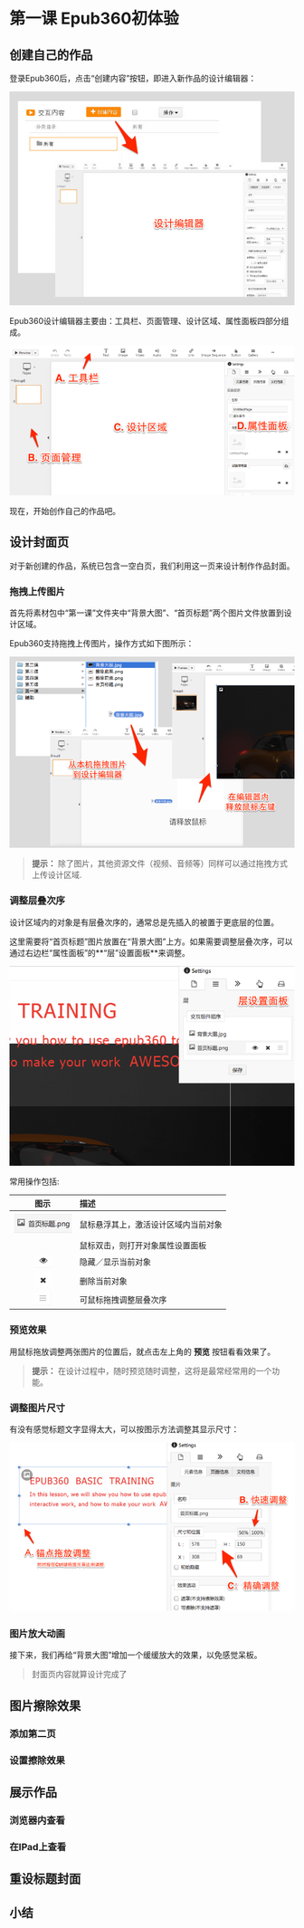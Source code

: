 # 第一课 Epub360初体验

## 创建自己的作品

登录Epub360后，点击“创建内容”按钮，即进入新作品的设计编辑器：

![点击创建内容按钮](./images/lesson-1/create/work.png)

Epub360设计编辑器主要由：工具栏、页面管理、设计区域、属性面板四部分组成。

![Epub360设计编辑器](./images/lesson-1/editor.png)

现在，开始创作自己的作品吧。

## 设计封面页

对于新创建的作品，系统已包含一空白页，我们利用这一页来设计制作作品封面。

### 拖拽上传图片

首先将素材包中“第一课”文件夹中“背景大图”、“首页标题”两个图片文件放置到设计区域。

Epub360支持拖拽上传图片，操作方式如下图所示：

![](./images/lesson-1/drag-drop/work.png)

> **提示：** 除了图片，其他资源文件（视频、音频等）同样可以通过拖拽方式上传设计区域.

### 调整层叠次序

设计区域内的对象是有层叠次序的，通常总是先插入的被置于更底层的位置。

这里需要将“首页标题”图片放置在“背景大图”上方。如果需要调整层叠次序，可以通过右边栏“属性面板”的**“层”设置面板**来调整。

![](./images/lesson-1/z-index/main.png)

常用操作包括:


| 图示       | 描述 |
| :--------:  | :--------|
| ![](./images/lesson-1/z-index/item.png)| 鼠标悬浮其上，激活设计区域内当前对象 |
| | 鼠标双击，则打开对象属性设置面板 |
| ![](./images/lesson-1/z-index/show-hide.png)| 隐藏／显示当前对象 |
| ![](./images/lesson-1/z-index/delete.png)| 删除当前对象 |
| ![](./images/lesson-1/z-index/drag-anchor.png)| 可鼠标拖拽调整层叠次序 |

### 预览效果

用鼠标拖放调整两张图片的位置后，就点击左上角的 **预览** 按钮看看效果了。

> **提示：** 在设计过程中，随时预览随时调整，这将是最常经常用的一个功能。

### 调整图片尺寸

有没有感觉标题文字显得太大，可以按图示方法调整其显示尺寸：

![调整尺寸](./images/lesson-1/resize.png)

### 图片放大动画

接下来，我们再给“背景大图”增加一个缓缓放大的效果，以免感觉呆板。



> 封面页内容就算设计完成了

## 图片擦除效果



### 添加第二页

### 设置擦除效果



## 展示作品

### 浏览器内查看

### 在IPad上查看

## 重设标题封面

## 小结
